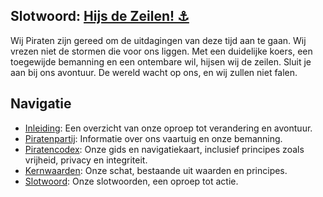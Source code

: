 ## Slotwoord: [Hijs de Zeilen! ⚓](Docs/Slotwoord.md)
Wij Piraten zijn gereed om de uitdagingen van deze tijd aan te gaan. Wij vrezen niet de stormen die voor ons liggen. Met een duidelijke koers, een toegewijde bemanning en een ontembare wil, hijsen wij de zeilen. Sluit je aan bij ons avontuur. De wereld wacht op ons, en wij zullen niet falen.

## Navigatie
- [Inleiding](../Inleiding.md): Een overzicht van onze oproep tot verandering en avontuur.
- [Piratenpartij](../Piratenpartij.md): Informatie over ons vaartuig en onze bemanning.
- [Piratencodex](../Piratencodex/Piratencodex.md): Onze gids en navigatiekaart, inclusief principes zoals vrijheid, privacy en integriteit.
- [Kernwaarden](../Kernwaarden/Kernwaarden.md): Onze schat, bestaande uit waarden en principes.
- [Slotwoord](../Slotwoord.md): Onze slotwoorden, een oproep tot actie.
